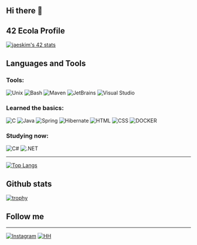 ## Hi there 👋

## 42 Ecola Profile
[![jaeskim's 42 stats](https://badge42.herokuapp.com/api/stats/jberegon?privacyEmail=true)](https://github.com/JaeSeoKim/badge42)

## Languages and Tools
### Tools:

![Unix](https://img.shields.io/badge/-Unix-5C2D91?style=plastic&logo=unix)
![Bash](https://img.shields.io/badge/-Bash-5C2D91?style=plastic&logo=bash)
![Maven](https://img.shields.io/badge/-Maven-5C2D91?style=plastic&logo=maven)
![JetBrains](https://img.shields.io/badge/-JetBrains_IDE-5C2D91?style=plastic&logo=jetbrains)
<img alt="Visual Studio" src="https://img.shields.io/badge/VisualStudio-5C2D91.svg?style=plastic&logo=visual-studio&logoColor=white"/>

### Learned the basics:

![C](https://img.shields.io/badge/-C-0066CC?style=for-the-badge&logo=c&logoColor=white)
![Java](https://img.shields.io/badge/-Java-CC0000?style=for-the-badge&logo=java&logoColor=white)
![Spring](https://img.shields.io/badge/-Spring-CCCCCF?style=for-the-badge&logo=spring)
![Hibernate](https://img.shields.io/badge/-Hibernate-996633?style=for-the-badge&logo=hibernate)
![HTML](https://img.shields.io/badge/-HTML-FF6600?style=for-the-badge&logo=html)
![CSS](https://img.shields.io/badge/-CSS-0066CC?style=for-the-badge&logo=css)
![DOCKER](https://img.shields.io/badge/-DOCKER-99CCFF?style=for-the-badge&logo=docker)

### Studying now:

![C#](https://img.shields.io/badge/-C_Sharp-9933FF?style=for-the-badge&logo=csharp)
![.NET](https://img.shields.io/badge/-Framework-9933FF?style=for-the-badge&logo=.net)

---
[![Top Langs](https://github-readme-stats.vercel.app/api/top-langs/?username=vasekva&layout=compact)](https://github.com/anuraghazra/github-readme-stats)

[comment]: <> ([![Anurag's GitHub stats]&#40;https://github-readme-stats.vercel.app/api?username=vasekva&show_icons=true&theme=tokyonight&#41;]&#40;https://github.com/anuraghazra/github-readme-stats&#41;)
## Github stats
[![trophy](https://github-profile-trophy.vercel.app/?username=vasekva&theme=onedark)](https://github.com/ryo-ma/github-profile-vasekva)

## Follow me

---
[![Instagram](https://img.shields.io/badge/-Instagram-9966CC?style=for-the-badge&logo=instagram)](https://www.instagram.com/_datmol/)
[![HH](https://img.shields.io/badge/-hh.ru-CC0033?style=for-the-badge&logo=hh)](https://kazan.hh.ru/resume/0ec471d5ff08c69af70039ed1f6747355a5478)